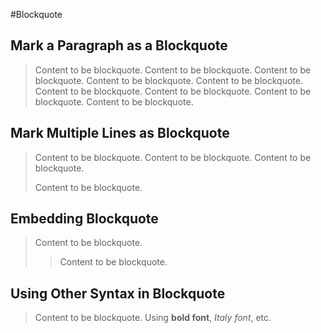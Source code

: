 #Blockquote

## Mark a Paragraph as a Blockquote
>Content to be blockquote. Content to be blockquote. Content to be blockquote. Content to be blockquote. Content to be blockquote. Content to be blockquote. Content to be blockquote. Content to be blockquote. Content to be blockquote.

## Mark Multiple Lines as Blockquote
>Content to be blockquote.
>Content to be blockquote.
Content to be blockquote.
>
>Content to be blockquote.

## Embedding Blockquote
>Content to be blockquote.
>>Content to be blockquote.

## Using Other Syntax in Blockquote
>Content to be blockquote. Using **bold font**, *Italy font*, etc.